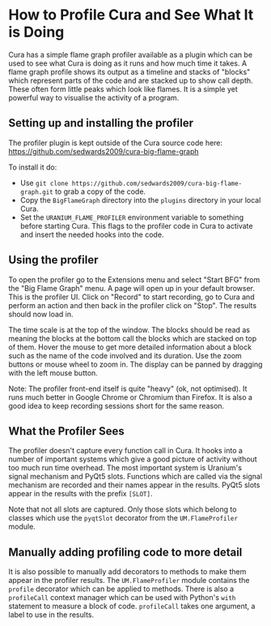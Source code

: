 
How to Profile Cura and See What It is Doing
============================================
Cura has a simple flame graph profiler available as a plugin which can be used to see what Cura is doing as it runs and how much time it takes. A flame graph profile shows its output as a timeline and stacks of "blocks" which represent parts of the code and are stacked up to show call depth. These often form little peaks which look like flames. It is a simple yet powerful way to visualise the activity of a program.


Setting up and installing the profiler
--------------------------------------

The profiler plugin is kept outside of the Cura source code here: https://github.com/sedwards2009/cura-big-flame-graph

To install it do:

* Use `git clone https://github.com/sedwards2009/cura-big-flame-graph.git` to grab a copy of the code.
* Copy the `BigFlameGraph` directory into the `plugins` directory in your local Cura.
* Set the `URANIUM_FLAME_PROFILER` environment variable to something before starting Cura. This flags to the profiler code in Cura to activate and insert the needed hooks into the code.


Using the profiler
------------------
To open the profiler go to the Extensions menu and select "Start BFG" from the "Big Flame Graph" menu. A page will open up in your default browser. This is the profiler UI. Click on "Record" to start recording, go to Cura and perform an action and then back in the profiler click on "Stop". The results should now load in.

The time scale is at the top of the window. The blocks should be read as meaning the blocks at the bottom call the blocks which are stacked on top of them. Hover the mouse to get more detailed information about a block such as the name of the code involved and its duration. Use the zoom buttons or mouse wheel to zoom in. The display can be panned by dragging with the left mouse button.

Note: The profiler front-end itself is quite "heavy" (ok, not optimised). It runs much better in Google Chrome or Chromium than Firefox. It is also a good idea to keep recording sessions short for the same reason.


What the Profiler Sees
----------------------
The profiler doesn't capture every function call in Cura. It hooks into a number of important systems which give a good picture of activity without too much run time overhead. The most important system is Uranium's signal mechanism and PyQt5 slots. Functions which are called via the signal mechanism are recorded and their names appear in the results. PyQt5 slots appear in the results with the prefix `[SLOT]`.

Note that not all slots are captured. Only those slots which belong to classes which use the `pyqtSlot` decorator from the `UM.FlameProfiler` module.


Manually adding profiling code to more detail
---------------------------------------------
It is also possible to manually add decorators to methods to make them appear in the profiler results. The `UM.FlameProfiler` module contains the `profile` decorator which can be applied to methods. There is also a `profileCall` context manager which can be used with Python's `with` statement to measure a block of code. `profileCall` takes one argument, a label to use in the results.
